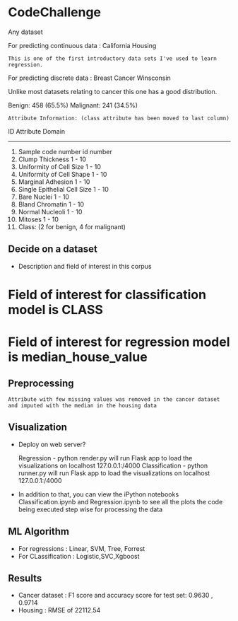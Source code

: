 # CodeChallenge
Any dataset


For predicting continuous data : California Housing

    This is one of the first introductory data sets I've used to learn regression.






For predicting discrete data : Breast Cancer Winsconsin

   Unlike most datasets relating to cancer this one has a good distribution.

   Benign: 458 (65.5%)
   Malignant: 241 (34.5%)

    Attribute Information: (class attribute has been moved to last column)

   ID  Attribute                     Domain
   -- -----------------------------------------
   1. Sample code number            id number
   2. Clump Thickness               1 - 10
   3. Uniformity of Cell Size       1 - 10
   4. Uniformity of Cell Shape      1 - 10
   5. Marginal Adhesion             1 - 10
   6. Single Epithelial Cell Size   1 - 10
   7. Bare Nuclei                   1 - 10
   8. Bland Chromatin               1 - 10
   9. Normal Nucleoli               1 - 10
  10. Mitoses                       1 - 10
  11. Class:                        (2 for benign, 4 for malignant)



## Decide on a dataset


- Description and field of interest in this corpus

 # Field of interest for classification model is CLASS
 # Field of interest for regression model is median_house_value




## Preprocessing

    Attribute with few missing values was removed in the cancer dataset and imputed with the median in the housing data




## Visualization

- Deploy on web server?

  Regression - python render.py will run Flask app to load the visualizations on localhost 127.0.0.1:/4000
  Classification - python runner.py will run Flask app to load the visualizations on localhost 127.0.0.1:/4000

- In addition to that, you can view the iPython notebooks Classification.ipynb and Regression.ipynb to see all the plots the code being executed step wise for processing the data




## ML Algorithm

- For regressions : Linear, SVM, Tree, Forrest
- For CLassification : Logistic,SVC,Xgboost



## Results

- Cancer dataset : F1 score and accuracy score for test set: 0.9630 , 0.9714
- Housing : RMSE of 22112.54



